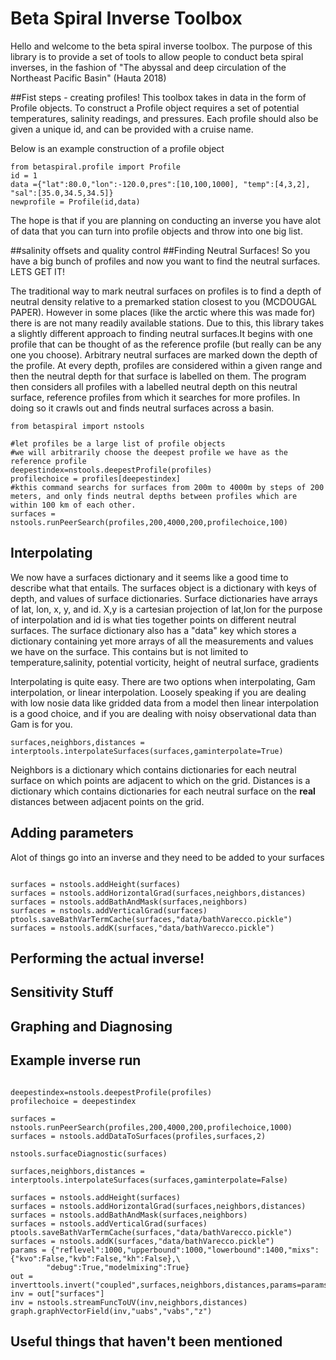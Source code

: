 # Beta Spiral Inverse Toolbox

Hello and welcome to the beta spiral inverse toolbox. The purpose of this library is to provide a set of tools to allow people to conduct beta spiral inverses, in the fashion of "The abyssal and deep circulation of the Northeast Pacific Basin" (Hauta 2018)

##Fist steps - creating profiles!
This toolbox takes in data in the form of Profile objects. To construct a Profile object requires a set of potential temperatures, salinity readings, and pressures. Each profile should also be given a unique id, and can be provided with a cruise name.

Below is an example construction of a profile object
```
from betaspiral.profile import Profile
id = 1
data ={"lat":80.0,"lon":-120.0,pres":[10,100,1000], "temp":[4,3,2], "sal":[35.0,34.5,34.5]}
newprofile = Profile(id,data)
```

The hope is that if you are planning on conducting an inverse you have alot of data that you can turn into profile objects and throw into one big list.


##salinity offsets and quality control
##Finding Neutral Surfaces!
So you have a big bunch of profiles and now you want to find the neutral surfaces. LETS GET IT!

The traditional way to mark neutral surfaces on profiles is to find a depth of neutral density relative to a premarked station closest to you (MCDOUGAL PAPER). However in some places (like the arctic where this was made for) there is are not many readily available stations. Due to this, this library takes a slightly different approach to finding neutral surfaces.It begins with one profile that can be thought of as the reference profile (but really can be any one you choose). Arbitrary neutral surfaces are marked down the depth of the profile. At every depth, profiles are considered within a given range and then the neutral depth for that surface is labelled on them. The program then considers all profiles with a labelled neutral depth on this neutral surface, reference profiles from which it searches for more profiles. In doing so it crawls out and finds neutral surfaces across a basin.

```
from betaspiral import nstools

#let profiles be a large list of profile objects
#we will arbitrarily choose the deepest profile we have as the reference profile
deepestindex=nstools.deepestProfile(profiles)
profilechoice = profiles[deepestindex]
#kthis command searchs for surfaces from 200m to 4000m by steps of 200 meters, and only finds neutral depths between profiles which are within 100 km of each other.
surfaces = nstools.runPeerSearch(profiles,200,4000,200,profilechoice,100)
```
## Interpolating
We now have a surfaces dictionary and it seems like a good time to describe what that entails. The surfaces object is a dictionary with keys of depth, and values of surface dictionaries. Surface dictionaries have arrays of lat, lon, x, y, and id. X,y is a cartesian projection of lat,lon for the purpose of interpolation and id is what ties together points on different neutral surfaces. The surface dictionary also has a "data" key which stores a dictionary containing yet more arrays of all the measurements and values we have on the surface. This contains but is not limited to temperature,salinity, potential vorticity, height of neutral surface, gradients

Interpolating is quite easy. There are two options when interpolating, Gam interpolation, or linear interpolation. Loosely speaking if you are dealing with low nosie data like gridded data from a model then linear interpolation is a good choice, and if you are dealing with noisy observational data than Gam is for you.

```
surfaces,neighbors,distances = interptools.interpolateSurfaces(surfaces,gaminterpolate=True)

```
Neighbors is a dictionary which contains dictionaries for each neutral surface on which points are adjacent to which on the grid. Distances  is a dictionary which contains dictionaries for each neutral surface on the **real** distances between adjacent points on the grid.

## Adding parameters
Alot of things go into an inverse and they need to be added to your surfaces
```

surfaces = nstools.addHeight(surfaces)
surfaces = nstools.addHorizontalGrad(surfaces,neighbors,distances)
surfaces = nstools.addBathAndMask(surfaces,neighbors)
surfaces = nstools.addVerticalGrad(surfaces)
ptools.saveBathVarTermCache(surfaces,"data/bathVarecco.pickle")
surfaces = nstools.addK(surfaces,"data/bathVarecco.pickle")

```

## Performing the actual inverse!

## Sensitivity Stuff

## Graphing and Diagnosing

## Example inverse run
```

deepestindex=nstools.deepestProfile(profiles)
profilechoice = deepestindex

surfaces = nstools.runPeerSearch(profiles,200,4000,200,profilechoice,1000)
surfaces = nstools.addDataToSurfaces(profiles,surfaces,2)

nstools.surfaceDiagnostic(surfaces)

surfaces,neighbors,distances = interptools.interpolateSurfaces(surfaces,gaminterpolate=False)

surfaces = nstools.addHeight(surfaces)
surfaces = nstools.addHorizontalGrad(surfaces,neighbors,distances)
surfaces = nstools.addBathAndMask(surfaces,neighbors)
surfaces = nstools.addVerticalGrad(surfaces)
ptools.saveBathVarTermCache(surfaces,"data/bathVarecco.pickle")
surfaces = nstools.addK(surfaces,"data/bathVarecco.pickle")
params = {"reflevel":1000,"upperbound":1000,"lowerbound":1400,"mixs":{"kvo":False,"kvb":False,"kh":False},\
        "debug":True,"modelmixing":True}
out = inverttools.invert("coupled",surfaces,neighbors,distances,params=params)
inv = out["surfaces"]
inv = nstools.streamFuncToUV(inv,neighbors,distances)
graph.graphVectorField(inv,"uabs","vabs","z")

```

## Useful things that haven't been mentioned